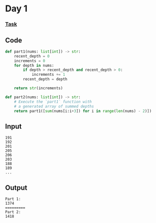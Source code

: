 # Day 1
### [Task](https://adventofcode.com/2021/day/1)
## Code
```py
def part1(nums: list[int]) -> str:
    recent_depth = 0
    increments = 0
    for depth in nums:
        if depth > recent_depth and recent_depth > 0:
            increments += 1
        recent_depth = depth

    return str(increments)

def part2(nums: list[int]) -> str:
    # Execute the `part1` function with
    # a generated array of summed depths
    return part1([sum(nums[i:i+3]) for i in range(len(nums) - 2)])

```
## Input
```
191
192
201
205
206
203
188
189
...
```
## Output
```
Part 1:
1374
=========
Part 2:
1418
```